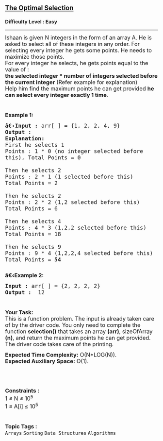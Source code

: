 <h2><a href="https://www.geeksforgeeks.org/problems/the-optimal-selection5413/1?page=8&category=Arrays,Strings&difficulty=Easy&sortBy=accuracy">The Optimal Selection</a></h2><h3>Difficulty Level : Easy</h3><hr><div class="problems_problem_content__Xm_eO"><p><span style="font-size:18px">Ishaan is given N integers in the form of an array A. He is asked to select all of these integers in any order. For selecting every integer he gets some points. He needs to maximize those points.<br>
For every integer he selects, he gets points equal to the value of :<br>
<strong>the selected integer * number of integers selected before the current integer</strong> (Refer example for explanation)<br>
Help him find the maximum points he can get provided <strong>he can select every integer exactly 1 time</strong>.</span></p>

<p>&nbsp;</p>

<p><span style="font-size:18px"><strong>Example 1:</strong></span></p>

<pre><span style="font-size:18px"><strong>â€‹Input :</strong> arr[ ] = {1, 2, 2, 4, 9}
<strong>Output :</strong> 
<strong>Explanation:</strong>
First he selects 1
Points : 1 * 0 (no integer selected before 
this), Total Points = 0

Then he selects 2
Points : 2 * 1 (1 selected before this)
Total Points = 2

Then he selects 2
Points : 2 * 2 (1,2 selected before this)
Total Points = 6

Then he selects 4
Points : 4 * 3 (1,2,2 selected before this)
Total Points = 18

Then he selects 9
Points : 9 * 4 (1,2,2,4 selected before this)
Total Points = <strong>54</strong></span></pre>

<p><br>
<span style="font-size:18px"><strong>â€‹Example 2:</strong></span></p>

<pre><span style="font-size:18px"><strong>Input :</strong> arr[ ] = {2, 2, 2, 2} <strong>
Output :</strong>  12 </span></pre>

<p>&nbsp;</p>

<p><span style="font-size:18px"><strong>Your Task:</strong><br>
This is a function problem. The input is already taken care of by the driver code. You only need to complete the function <strong>selection()</strong> that takes an array <strong>(arr)</strong>, sizeOfArray <strong>(n)</strong>, and return the maximum points he can get provided. The driver code takes care of the printing.</span></p>

<p><span style="font-size:18px"><strong>Expected Time Complexity:</strong>&nbsp;O(N*LOG(N)).<br>
<strong>Expected Auxiliary Space:</strong>&nbsp;O(1).</span></p>

<p>&nbsp;</p>

<p>&nbsp;</p>

<p><span style="font-size:18px"><strong>Constraints :</strong><br>
1 ≤ N ≤ 10<sup>5</sup><br>
1 ≤ A[i] ≤ 10<sup>5</sup></span></p>
</div><br><p><span style=font-size:18px><strong>Topic Tags : </strong><br><code>Arrays</code>&nbsp;<code>Sorting</code>&nbsp;<code>Data Structures</code>&nbsp;<code>Algorithms</code>&nbsp;